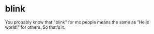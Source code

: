 # blink
You probably know that "blink" for mc people means the same as "Hello world!" for others.
So that's it.

